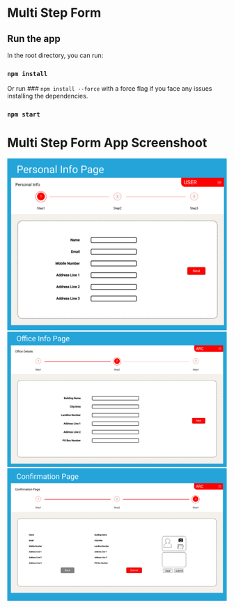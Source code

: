 
# Multi Step Form
## Run the app

In the root directory, you can run:

### `npm install`

Or run ### `npm install --force` with a force flag if you face any issues installing the dependencies.
### `npm start`

# Multi Step Form App Screenshoot
![Screenshot](https://github.com/ismailasylla/React-multisteper-form/blob/main/src/assets/img/personal-info-page-screenshoot.png)
![Screenshot](https://github.com/ismailasylla/React-multisteper-form/blob/main/src/assets/img/office-info-page-screenshoot.png)
![Screenshot](https://github.com/ismailasylla/React-multisteper-form/blob/main/src/assets/img/comfirmation-page-screenshoot.png)



